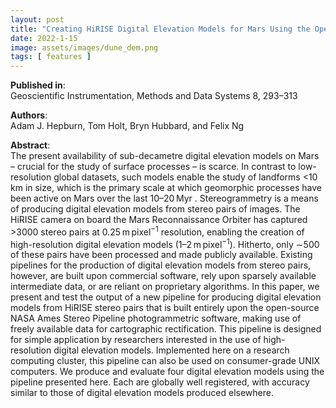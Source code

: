 ```yaml
---
layout: post
title: "Creating HiRISE Digital Elevation Models for Mars Using the Open-source Ames Stereo Pipeline"
date: 2022-1-15
image: assets/images/dune_dem.png
tags: [ features ]
---
```


**Published in**:   
Geoscientific Instrumentation, Methods and Data Systems 8, 293–313

**Authors**:   
Adam J. Hepburn, Tom Holt, Bryn Hubbard, and Felix Ng

**Abstract**:   
The present availability of sub-decametre digital elevation models on Mars – crucial for the study of surface processes – is scarce. In contrast to low-resolution global datasets, such models enable the study of landforms <10 km in size, which is the primary scale at which geomorphic processes have been active on Mars over the last 10–20 Myr . Stereogrammetry is a means of producing digital elevation models from stereo pairs of images. The HiRISE camera on board the Mars Reconnaissance Orbiter has captured >3000 stereo pairs at 0.25 m pixel<sup>−1</sup> resolution, enabling the creation of high-resolution digital elevation models (1–2 m pixel<sup>−1</sup>). Hitherto, only ∼500 of these pairs have been processed and made publicly available. Existing pipelines for the production of digital elevation models from stereo pairs, however, are built upon commercial software, rely upon sparsely available intermediate data, or are reliant on proprietary algorithms. In this paper, we present and test the output of a new pipeline for producing digital elevation models from HiRISE stereo pairs that is built entirely upon the open-source NASA Ames Stereo Pipeline photogrammetric software, making use of freely available data for cartographic rectification. This pipeline is designed for simple application by researchers interested in the use of high-resolution digital elevation models. Implemented here on a research computing cluster, this pipeline can also be used on consumer-grade UNIX computers. We produce and evaluate four digital elevation models using the pipeline presented here. Each are globally well registered, with accuracy similar to those of digital elevation models produced elsewhere.